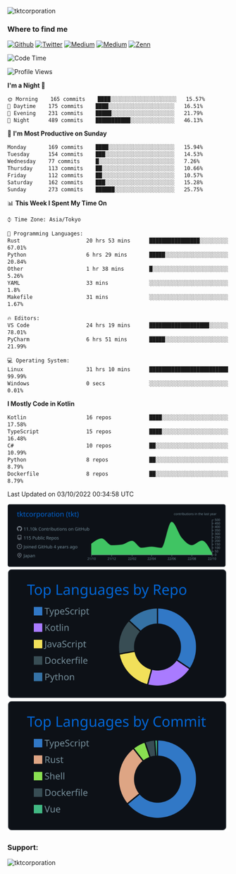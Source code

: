 <p align="left"> <img src="https://komarev.com/ghpvc/?username=tktcorporation&label=Profile%20views&color=0e75b6&style=flat" alt="tktcorporation" /> </p>

<h3>Where to find me</h3>
<p>
<a href="https://github.com/tktcorporation" target="_blank"><img alt="Github" src="https://img.shields.io/badge/GitHub-%2312100E.svg?&style=for-the-badge&logo=Github&logoColor=white" /></a>
<a href="https://twitter.com/tktcorporation" target="_blank"><img alt="Twitter" src="https://img.shields.io/badge/twitter-%231DA1F2.svg?&style=for-the-badge&logo=twitter&logoColor=white" /></a>
<a href="https://www.linkedin.com/in/tktcorporation" target="_blank"><img alt="Medium" src="https://img.shields.io/badge/linkdin-0a66c2.svg?&style=for-the-badge&logo=linkedin&logoColor=white" /></a>
<a href="https://qiita.com/tktcorporation" target="_blank"><img alt="Medium" src="https://img.shields.io/badge/qiita-55C500.svg?&style=for-the-badge&logo=qiita&logoColor=white" /></a>
<a href="https://zenn.dev/tktcorporation" target="_blank"><img alt="Zenn" src="https://img.shields.io/badge/Zenn-3EA8FF.svg?&style=for-the-badge&logo=Zenn&logoColor=white" /></a>
</p>
  
<!--START_SECTION:waka-->
![Code Time](http://img.shields.io/badge/Code%20Time-590%20hrs%2043%20mins-blue)

![Profile Views](http://img.shields.io/badge/Profile%20Views-8-blue)

**I'm a Night 🦉** 

```text
🌞 Morning    165 commits    ████░░░░░░░░░░░░░░░░░░░░░   15.57% 
🌆 Daytime    175 commits    ████░░░░░░░░░░░░░░░░░░░░░   16.51% 
🌃 Evening    231 commits    █████░░░░░░░░░░░░░░░░░░░░   21.79% 
🌙 Night      489 commits    ███████████░░░░░░░░░░░░░░   46.13%

```
📅 **I'm Most Productive on Sunday** 

```text
Monday       169 commits    ████░░░░░░░░░░░░░░░░░░░░░   15.94% 
Tuesday      154 commits    ███░░░░░░░░░░░░░░░░░░░░░░   14.53% 
Wednesday    77 commits     █░░░░░░░░░░░░░░░░░░░░░░░░   7.26% 
Thursday     113 commits    ██░░░░░░░░░░░░░░░░░░░░░░░   10.66% 
Friday       112 commits    ██░░░░░░░░░░░░░░░░░░░░░░░   10.57% 
Saturday     162 commits    ███░░░░░░░░░░░░░░░░░░░░░░   15.28% 
Sunday       273 commits    ██████░░░░░░░░░░░░░░░░░░░   25.75%

```


📊 **This Week I Spent My Time On** 

```text
⌚︎ Time Zone: Asia/Tokyo

💬 Programming Languages: 
Rust                     20 hrs 53 mins      ████████████████░░░░░░░░░   67.01% 
Python                   6 hrs 29 mins       █████░░░░░░░░░░░░░░░░░░░░   20.84% 
Other                    1 hr 38 mins        █░░░░░░░░░░░░░░░░░░░░░░░░   5.26% 
YAML                     33 mins             ░░░░░░░░░░░░░░░░░░░░░░░░░   1.8% 
Makefile                 31 mins             ░░░░░░░░░░░░░░░░░░░░░░░░░   1.67%

🔥 Editors: 
VS Code                  24 hrs 19 mins      ███████████████████░░░░░░   78.01% 
PyCharm                  6 hrs 51 mins       █████░░░░░░░░░░░░░░░░░░░░   21.99%

💻 Operating System: 
Linux                    31 hrs 10 mins      █████████████████████████   99.99% 
Windows                  0 secs              ░░░░░░░░░░░░░░░░░░░░░░░░░   0.01%

```

**I Mostly Code in Kotlin** 

```text
Kotlin                   16 repos            ████░░░░░░░░░░░░░░░░░░░░░   17.58% 
TypeScript               15 repos            ████░░░░░░░░░░░░░░░░░░░░░   16.48% 
C#                       10 repos            ██░░░░░░░░░░░░░░░░░░░░░░░   10.99% 
Python                   8 repos             ██░░░░░░░░░░░░░░░░░░░░░░░   8.79% 
Dockerfile               8 repos             ██░░░░░░░░░░░░░░░░░░░░░░░   8.79%

```



 Last Updated on 03/10/2022 00:34:58 UTC
<!--END_SECTION:waka-->

[![](https://raw.githubusercontent.com/tktcorporation/tktcorporation/master/profile-summary-card-output/github_dark/0-profile-details.svg)](https://github.com/vn7n24fzkq/github-profile-summary-cards)
[![](https://raw.githubusercontent.com/tktcorporation/tktcorporation/master/profile-summary-card-output/github_dark/1-repos-per-language.svg)](https://github.com/vn7n24fzkq/github-profile-summary-cards) [![](https://raw.githubusercontent.com/tktcorporation/tktcorporation/master/profile-summary-card-output/github_dark/2-most-commit-language.svg)](https://github.com/vn7n24fzkq/github-profile-summary-cards)

<h3 align="left">Support:</h3>
<p><a href="https://www.buymeacoffee.com/tktcorporation"> <img align="left" src="https://cdn.buymeacoffee.com/buttons/v2/default-yellow.png" height="50" width="210" alt="tktcorporation" /></a></p><br><br>
